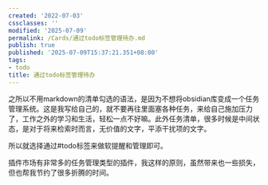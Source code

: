 ```yaml
---
created: '2022-07-03'
cssclasses: ''
modified: '2025-07-09'
permalink: /Cards/通过todo标签管理待办.md
publish: true
published: '2025-07-09T15:37:21.351+08:00'
tags:
- todo
title: 通过todo标签管理待办
---
```

之所以不用markdown的清单勾选的语法，是因为不想将obsidian库变成一个任务管理系统。这是我写给自己的，就不要再往里面塞各种任务，来给自己施加压力了，工作之外的学习和生活，轻松一点不好嘛。此外任务清单，很多时候是中间状态，是对于将来检索时而言，无价值的文字，平添干扰项的文字。

所以就选择通过#todo标签来做软提醒和管理即可。

插件市场有非常多的任务管理类型的插件，我这样的原则，虽然带来也一些损失，但也帮我节约了很多折腾的时间。
